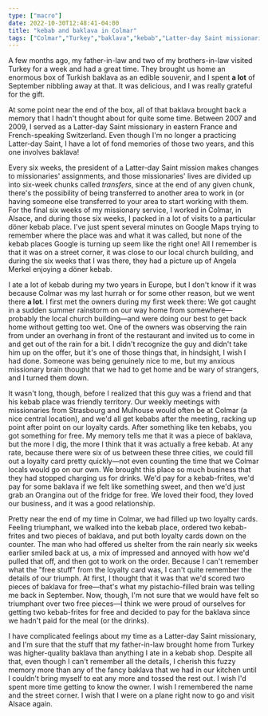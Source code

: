 ```yaml
---
type: ["macro"]
date: 2022-10-30T12:48:41-04:00
title: "kebab and baklava in Colmar"
tags: ["Colmar","Turkey","baklava","kebab","Latter-day Saint missionaries"]
---
```

A few months ago, my father-in-law and two of my brothers-in-law visited Turkey for a week and had a great time. They brought us home an enormous box of Turkish baklava as an edible souvenir, and I spent **a lot** of September nibbling away at that. It was delicious, and I was really grateful for the gift.

At some point near the end of the box, all of that baklava brought back a memory that I hadn't thought about for quite some time. Between 2007 and 2009, I served as a Latter-day Saint missionary in eastern France and French-speaking Switzerland. Even though I'm no longer a practicing Latter-day Saint, I have a lot of fond memories of those two years, and this one involves baklava!

Every six weeks, the president of a Latter-day Saint mission makes changes to missionaries' assignments, and those missionaries' lives are divided up into six-week chunks called *transfers*, since at the end of any given chunk, there's the possibility of being transferred to another area to work in (or having someone else transferred to your area to start working with them. For the final six weeks of my missionary service, I worked in Colmar, in Alsace, and during those six weeks, I packed in a lot of visits to a particular döner kebab place. I've just spent several minutes on Google Maps trying to remember where the place was and what it was called, but none of the kebab places Google is turning up seem like the right one! All I remember is that it was on a street corner, it was close to our local church building, and during the six weeks that I was there, they had a picture up of Angela Merkel enjoying a döner kebab.

I ate a lot of kebab during my two years in Europe, but I don't know if it was because Colmar was my last hurrah or for some other reason, but we went there **a lot**. I first met the owners during my first week there: We got caught in a sudden summer rainstorm on our way home from somewhere—probably the local church building—and were doing our best to get back home without getting too wet. One of the owners was observing the rain from under an overhang in front of the restaurant and invited us to come in and get out of the rain for a bit. I didn't recognize the guy and didn't take him up on the offer, but it's one of those things that, in hindsight, I wish I had done. Someone was being genuinely nice to me, but my anxious missionary brain thought that we had to get home and be wary of strangers, and I turned them down.

It wasn't long, though, before I realized that this guy was a friend and that his kebab place was friendly territory. Our weekly meetings with missionaries from Strasbourg and Mulhouse would often be at Colmar (a nice central location), and we'd all get kebabs after the meeting, racking up point after point on our loyalty cards. After something like ten kebabs, you got something for free. My memory tells me that it was a piece of baklava, but the more I dig, the more I think that it was actually a free kebab. At any rate, because there were six of us between these three cities, we could fill out a loyalty card pretty quickly—not even counting the time that we Colmar locals would go on our own. We brought this place so much business that they had stopped charging us for drinks. We'd pay for a kebab-frites, we'd pay for some baklava if we felt like something sweet, and then we'd just grab an Orangina out of the fridge for free. We loved their food, they loved our business, and it was a good relationship.

Pretty near the end of my time in Colmar, we had filled up two loyalty cards. Feeling triumphant, we walked into the kebab place, ordered two kebab-frites and two pieces of baklava, and put both loyalty cards down on the counter. The man who had offered us shelter from the rain nearly six weeks earlier smiled back at us, a mix of impressed and annoyed with how we'd pulled that off, and then got to work on the order. Because I can't remember what the "free stuff" from the loyalty card was, I can't quite remember the details of our triumph. At first, I thought that it was that we'd scored two pieces of baklava for free—that's what my pistachio-filled brain was telling me back in September. Now, though, I'm not sure that we would have felt so triumphant over two free pieces—I think we were proud of ourselves for getting two kebab-frites for free and decided to pay for the baklava since we hadn't paid for the meal (or the drinks). 

I have complicated feelings about my time as a Latter-day Saint missionary, and I'm sure that the stuff that my father-in-law brought home from Turkey was higher-quality baklava than anything I ate in a kebab shop. Despite all that, even though I can't remember all the details, I cherish this fuzzy memory more than any of the fancy baklava that we had in our kitchen until I couldn't bring myself to eat any more and tossed the rest out. I wish I'd spent more time getting to know the owner. I wish I remembered the name and the street corner. I wish that I were on a plane right now to go and visit Alsace again.
